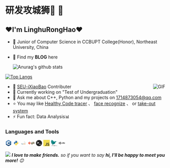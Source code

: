 # 研发攻城狮🐯 👋



## :heart:I'm LinghuRongHao:heart:

- 🔭 Junior of Computer Science in CCBUPT College(Honor), Northeast University, China

- 🙋 Find my **BLOG**  here   

  [HERE]: https://blog.csdn.net/weixin_43891901?spm=1001.2101.3001.5343

  ![Anurag's github stats](https://github-readme-stats.vercel.app/api?username=JackieLing&show_icons=true&theme=radical)



[![Top Langs](https://github-readme-stats.vercel.app/api/top-langs/?username=JackieLing&layout=compact)](https://github.com/anuraghazra/github-readme-stats)



<img align="right" alt="GIF" src="https://cdn.jsdelivr.net/gh/JackieLing/mage1/img/20210531222140.png" />



- 🤖️ [SEU-iXiaoBao](https://ixiaobao.github.io/xiaobao/) Contributer
- 🌱 Currently working on "Test of Undergraduation"
- 💬 Ask me about C++, Python and my projects on 1714873054@qq.com
- :star: You may like [Healthy Code tracer](https://github.com/haoruilee/M5Stack_Healthy_code_tracer) 、 [face recognize](https://github.com/haoruilee/Face_recognize) 、 or [take-out system](https://github.com/haoruilee/ZuiSuWaiMai-MFC)
- ⚡ Fun fact: Data Analysis📊

### Languages and Tools
<code><img height="20" src="https://raw.githubusercontent.com/github/explore/80688e429a7d4ef2fca1e82350fe8e3517d3494d/topics/cpp/cpp.png"></code>
<code><img height="20" src="https://raw.githubusercontent.com/github/explore/80688e429a7d4ef2fca1e82350fe8e3517d3494d/topics/python/python.png"></code>
<code><img height="20" src="https://raw.githubusercontent.com/github/explore/80688e429a7d4ef2fca1e82350fe8e3517d3494d/topics/mysql/mysql.png"></code>
<code><img height="20" src="https://raw.githubusercontent.com/github/explore/80688e429a7d4ef2fca1e82350fe8e3517d3494d/topics/git/git.png"></code>
<code><img height="20" src="https://raw.githubusercontent.com/github/explore/80688e429a7d4ef2fca1e82350fe8e3517d3494d/topics/terminal/terminal.png"></code>
<code><img height="20" src="https://raw.githubusercontent.com/github/explore/80688e429a7d4ef2fca1e82350fe8e3517d3494d/topics/javascript/javascript.png"></code>
<code><img height="20" src="https://raw.githubusercontent.com/github/explore/80688e429a7d4ef2fca1e82350fe8e3517d3494d/topics/latex/latex.png"></code>
<code><img height="20" src="https://raw.githubusercontent.com/github/explore/80688e429a7d4ef2fca1e82350fe8e3517d3494d/topics/unity/unity.png"></code>

<img src="https://media.giphy.com/media/LnQjpWaON8nhr21vNW/giphy.gif" width="60"> <em><b>I love to make friends.</b> so if you want to say <b>hi, I'll be happy to meet you more!</b> 😊</em>

